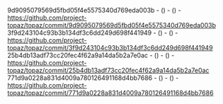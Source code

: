 9d9095079569d5fbd05f4e5575340d769eda003b -  () -  () - https://github.com/project-topaz/topaz/commit/9d9095079569d5fbd05f4e5575340d769eda003b
3f9d243104c93b3b134df3c6dd249d698f441949 -  () -  () - https://github.com/project-topaz/topaz/commit/3f9d243104c93b3b134df3c6dd249d698f441949
25b4db13adf73cc20fec4f62a9a14da5b2a7e0ac -  () -  () - https://github.com/project-topaz/topaz/commit/25b4db13adf73cc20fec4f62a9a14da5b2a7e0ac
771d9a0228a831d4009a780126491168d4bb7686 -  () -  () - https://github.com/project-topaz/topaz/commit/771d9a0228a831d4009a780126491168d4bb7686
